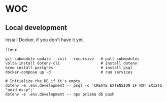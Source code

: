 # WOC

## Local development

Install Docker, if you don't have it yet.

Then:

```
git submodule update --init --recursive   # pull submodules
volta install dotenv-cli                  # install dotenv
brew install postgres                     # install psql
docker-compose up -d                      # run services

# Initialize the DB if it's empty
dotenv -e .env.development -- psql -c 'CREATE EXTENSION IF NOT EXISTS "uuid-ossp";'
dotenv -e .env.development -- npx prisma db push
```
